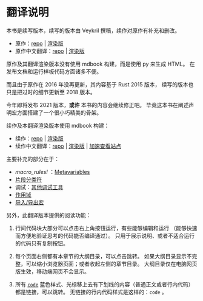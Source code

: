 # 翻译说明

本书是续写版本，续写的版本由 Veykril 撰稿，续作对原作有补充和删改。

- 原作：[repo](https://github.com/DanielKeep/tlborm) | [渲染版](https://danielkeep.github.io/tlborm/)
- 原作中文翻译：[repo](https://github.com/DaseinPhaos/tlborm) | [渲染版](https://www.bookstack.cn/read/DaseinPhaos-tlborm-chinese/README.md)

原作及其翻译渲染版本没有使用 mdbook 构建，而是使用 py 来生成 HTML。
在发布文档和运行样板代码方面诸多不便。

而且由于原作在 2016 年没再更新，其内容基于 Rust 2015 版本，
续写的版本也只是把过时的细节更新至 2018 版本。

今年即将发布 2021 版本，**或许** 本书的内容会继续修正吧。
毕竟这本书在阐述声明宏方面搭建了一个很小巧精美的骨架。

续作及本翻译渲染版本使用 mdbook 构建：
- 续作：[repo](https://github.com/veykril/tlborm) | [渲染版](https://veykril.github.io/tlborm/)
- 续作中文翻译：[repo](https://github.com/zjp-CN/tlborm) | [渲染版](https://zjp-cn.github.io/tlborm) | [加速查看站点](http://129.28.186.100/tlborm)

主要补充的部分在于：

- *macro_rules!* ：[Metavariables](./macros/macro_rules.html#metavariables)
- [片段分类符](./macros/minutiae/fragment-specifiers.html)
- 调试：[其他调试工具](./macros/minutiae/debugging.html#其他调试工具)
- [作用域](./macros/minutiae/scoping.md)
- [导入/导出宏](./macros/minutiae/import-export.md)


另外，此翻译版本提供的阅读功能：
1. 行间代码块大部分可以点击右上角按钮运行，有些能够编辑和运行
（能够快速而方便地验证思考的代码能否编译通过）。
只用于展示说明、或者不适合运行的代码只有复制按钮。

2. 每个页面右侧都有本章节的大纲目录，可以点击跳转。
如果大纲目录显示不完整，可以缩小浏览器页面；或者收起左侧的章节目录。
大纲目录仅在电脑网页版生效，移动端网页不会显示。

3. 所有 [`code`](#) 蓝色样式、光标移上去有下划线的内容（普通正文或者行内代码）都是链接，可以跳转。
无链接的行内代码样式是这样的：`code` 。
